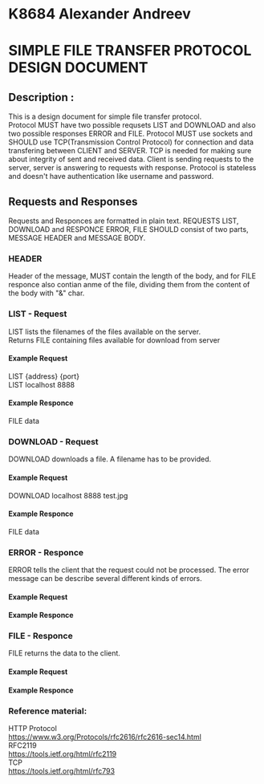 # K8684 Alexander Andreev
# SIMPLE FILE TRANSFER PROTOCOL DESIGN DOCUMENT
## Description : 

This is a design document for simple file transfer protocol.  
Protocol MUST have two possible requsets LIST and DOWNLOAD and also two possible responses ERROR and FILE. Protocol MUST use sockets and SHOULD use TCP(Transmission Control Protocol) for connection and data transfering between CLIENT and SERVER. TCP is needed for making sure about integrity of sent and received data.  Client is sending requests to the server, server is answering to requests with response. Protocol is stateless and doesn't have authentication like username and password.  
  
## Requests and Responses
Requests and Responces are formatted in plain text. REQUESTS LIST, DOWNLOAD and RESPONCE ERROR, FILE SHOULD consist of two parts, MESSAGE HEADER and MESSAGE BODY. 

### HEADER  
Header of the message, MUST contain the length of the body, and for FILE responce also contian anme of the file, dividing them from the content of the body with "&" char.  

### LIST - Request  
LIST  lists the filenames of the files available on the server.  
Returns FILE containing files available for download from server
  
#### Example Request
LIST {address} {port}  
LIST localhost 8888  

#### Example Responce
FILE data
  
### DOWNLOAD - Request  
DOWNLOAD downloads a file. A filename has to be provided.  
  
#### Example Request 
DOWNLOAD localhost 8888 test.jpg
#### Example Responce  
FILE data

### ERROR - Responce  
ERROR tells the client that the request could not be processed. The error message can be describe several different kinds of errors.  
  
#### Example Request 

#### Example Responce  

### FILE - Responce  
FILE returns the data to the client.  
  
#### Example Request  
#### Example Responce  

### Reference material:  
HTTP Protocol  
https://www.w3.org/Protocols/rfc2616/rfc2616-sec14.html  
RFC2119  
https://tools.ietf.org/html/rfc2119  
TCP  
https://tools.ietf.org/html/rfc793
